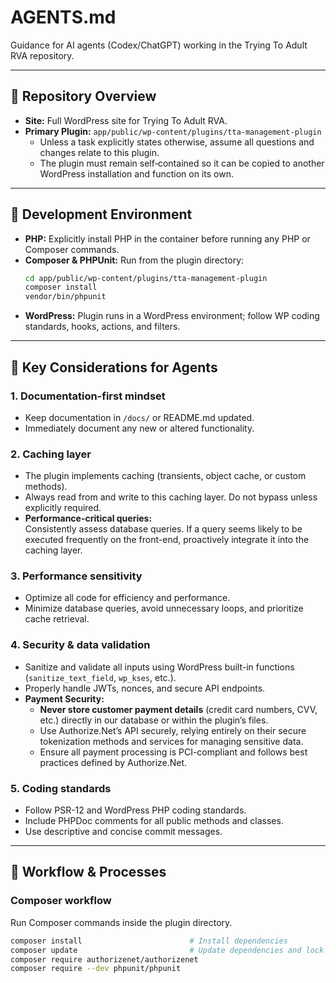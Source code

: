 # AGENTS.md

Guidance for AI agents (Codex/ChatGPT) working in the Trying To Adult RVA repository.

---

## 🧰 Repository Overview
- **Site:** Full WordPress site for Trying To Adult RVA.
- **Primary Plugin:** `app/public/wp-content/plugins/tta-management-plugin`
  - Unless a task explicitly states otherwise, assume all questions and changes relate to this plugin.
  - The plugin must remain self‑contained so it can be copied to another WordPress installation and function on its own.

---

## 🧪 Development Environment
- **PHP:** Explicitly install PHP in the container before running any PHP or Composer commands.
- **Composer & PHPUnit:** Run from the plugin directory:
  ```bash
  cd app/public/wp-content/plugins/tta-management-plugin
  composer install
  vendor/bin/phpunit
  ```
- **WordPress:** Plugin runs in a WordPress environment; follow WP coding standards, hooks, actions, and filters.

---

## 🧠 Key Considerations for Agents

### 1. Documentation-first mindset
- Keep documentation in `/docs/` or README.md updated.
- Immediately document any new or altered functionality.

### 2. Caching layer
- The plugin implements caching (transients, object cache, or custom methods).
- Always read from and write to this caching layer. Do not bypass unless explicitly required.
- **Performance-critical queries:**  
  Consistently assess database queries. If a query seems likely to be executed frequently on the front-end, proactively integrate it into the caching layer.

### 3. Performance sensitivity
- Optimize all code for efficiency and performance.
- Minimize database queries, avoid unnecessary loops, and prioritize cache retrieval.

### 4. Security & data validation
- Sanitize and validate all inputs using WordPress built-in functions (`sanitize_text_field`, `wp_kses`, etc.).
- Properly handle JWTs, nonces, and secure API endpoints.
- **Payment Security:**  
  - **Never store customer payment details** (credit card numbers, CVV, etc.) directly in our database or within the plugin’s files.
  - Use Authorize.Net’s API securely, relying entirely on their secure tokenization methods and services for managing sensitive data.
  - Ensure all payment processing is PCI-compliant and follows best practices defined by Authorize.Net.

### 5. Coding standards
- Follow PSR-12 and WordPress PHP coding standards.
- Include PHPDoc comments for all public methods and classes.
- Use descriptive and concise commit messages.

---

## 🔄 Workflow & Processes

### Composer workflow
Run Composer commands inside the plugin directory.

```bash
composer install                        # Install dependencies
composer update                         # Update dependencies and lock file
composer require authorizenet/authorizenet
composer require --dev phpunit/phpunit
```
